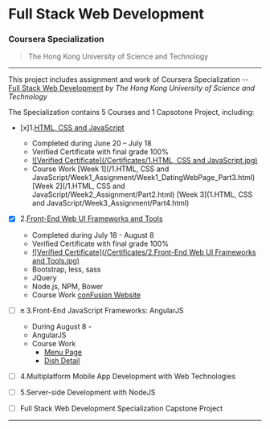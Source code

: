 # Full Stack Web Development
### Coursera Specialization
> The Hong Kong University of Science and Technology

---

This project includes assignment and work of Coursera Specialization -- [Full Stack Web Development](https://www.coursera.org/specializations/full-stack) *by The Hong Kong University of Science and Technology*

The Specialization contains 5 Courses and 1 Capsotone Project, including:

- [x]1.[HTML, CSS and JavaScript](https://www.coursera.org/learn/html-css-javascript/home/welcome)

	* Completed during June 20 – July 18
	* Verified Certificate with final grade 100%
	* [![Verified Certificate](/Certificates/1.HTML, CSS and JavaScript.jpg)](https://www.coursera.org/account/accomplishments/certificate/HNNUAHBM2LZE)
	* Course Work [Week 1](/1.HTML, CSS and JavaScript/Week1_Assignment/Week1_DatingWebPage_Part3.html) [Week 2](/1.HTML, CSS and JavaScript/Week2_Assignment/Part2.html)  [Week 3](1.HTML, CSS and JavaScript/Week3_Assignment/Part4.html)

- [x] 2.[Front-End Web UI Frameworks and Tools](https://www.coursera.org/learn/web-frameworks/home/welcome)
	- Completed during July 18 - August 8
	- Verified Certificate with final grade 100%
	* [![Verified Certificate](/Certificates/2.Front-End Web UI Frameworks and Tools.jpg)](https://www.coursera.org/account/accomplishments/certificate/ABXEYP282AQM)
	* Bootstrap, less, sass
	* JQuery
	* Node.js, NPM, Bower
	* Course Work [conFusion Website](/conFusion/index.html)

- [ ] :on: 3.Front-End JavaScript Frameworks: AngularJS
	- During August 8 -
	* AngularJS
	* Course Work
		- [Menu Page](conFusion-AngularJS/app/menu.html)
		- [Dish Detail](conFusion-AngularJS/app/dishdetail.html)
- [ ] 4.Multiplatform Mobile App Development with Web Technologies
- [ ] 5.Server-side Development with NodeJS

- [ ] Full Stack Web Development Specialization Capstone Project

---
